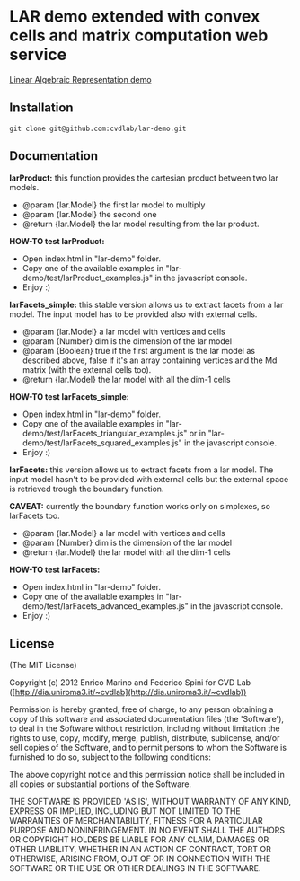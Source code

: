 # LAR demo extended with convex cells and matrix computation web service

[Linear Algebraic Representation demo](http://cvdlab.github.com/lar-demo)

## Installation

```
git clone git@github.com:cvdlab/lar-demo.git
```

## Documentation

**larProduct:** this function provides the cartesian product between two lar models.

* @param {lar.Model} the first lar model to multiply
* @param {lar.Model} the second one
* @return {lar.Model} the lar model resulting from the lar product.

**HOW-TO test larProduct:**
* Open index.html in "lar-demo" folder.
* Copy one of the available examples in "lar-demo/test/larProduct_examples.js" in the javascript console.
* Enjoy :)

**larFacets_simple:** this stable version allows us to extract facets from a lar model. The input model has to be provided also with external cells.
* @param {lar.Model} a lar model with vertices and cells
* @param {Number} dim is the dimension of the lar model
* @param {Boolean} true if the first argument is the lar model as described above, false if it's an array containing vertices and the Md matrix (with the external cells too).
* @return {lar.Model} the lar model with all the dim-1 cells

**HOW-TO test larFacets_simple:**
* Open index.html in "lar-demo" folder.
* Copy one of the available examples in "lar-demo/test/larFacets_triangular_examples.js" or in "lar-demo/test/larFacets_squared_examples.js" in the javascript console.
* Enjoy :)

**larFacets:** this version allows us to extract facets from a lar model. The input model hasn't to be provided with external cells but the external space is retrieved trough the boundary function.

**CAVEAT:** currently the boundary function works only on simplexes, so larFacets too. 
* @param {lar.Model} a lar model with vertices and cells
* @param {Number} dim is the dimension of the lar model
* @return {lar.Model} the lar model with all the dim-1 cells

**HOW-TO test larFacets:**
* Open index.html in "lar-demo" folder.
* Copy one of the available examples in "lar-demo/test/larFacets_advanced_examples.js" in the javascript console.
* Enjoy :)



## License

(The MIT License)

Copyright (c) 2012 Enrico Marino and Federico Spini for CVD Lab ([http://dia.uniroma3.it/~cvdlab](http://dia.uniroma3.it/~cvdlab))

Permission is hereby granted, free of charge, to any person obtaining
a copy of this software and associated documentation files (the
'Software'), to deal in the Software without restriction, including
without limitation the rights to use, copy, modify, merge, publish,
distribute, sublicense, and/or sell copies of the Software, and to
permit persons to whom the Software is furnished to do so, subject to
the following conditions:

The above copyright notice and this permission notice shall be
included in all copies or substantial portions of the Software.

THE SOFTWARE IS PROVIDED 'AS IS', WITHOUT WARRANTY OF ANY KIND,
EXPRESS OR IMPLIED, INCLUDING BUT NOT LIMITED TO THE WARRANTIES OF
MERCHANTABILITY, FITNESS FOR A PARTICULAR PURPOSE AND NONINFRINGEMENT.
IN NO EVENT SHALL THE AUTHORS OR COPYRIGHT HOLDERS BE LIABLE FOR ANY
CLAIM, DAMAGES OR OTHER LIABILITY, WHETHER IN AN ACTION OF CONTRACT,
TORT OR OTHERWISE, ARISING FROM, OUT OF OR IN CONNECTION WITH THE
SOFTWARE OR THE USE OR OTHER DEALINGS IN THE SOFTWARE.
